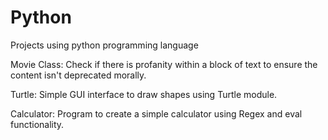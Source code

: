 # Python
Projects using python  programming language

Movie Class:
Check if there is profanity within a block of text to ensure the content isn't deprecated morally.

Turtle:
Simple GUI interface to draw shapes using Turtle module.

Calculator:
Program to create a simple calculator using Regex and eval functionality.

